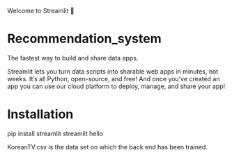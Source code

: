 Welcome to Streamlit 👋
# Recommendation_system
The fastest way to build and share data apps.

Streamlit lets you turn data scripts into sharable web apps in minutes, not weeks. It’s all Python, open-source, and free! And once you’ve created an app you can use our cloud platform to deploy, manage, and share your app!

# Installation
pip install streamlit
streamlit hello

KoreanTV.csv is the data set on which the back end has been trained.
